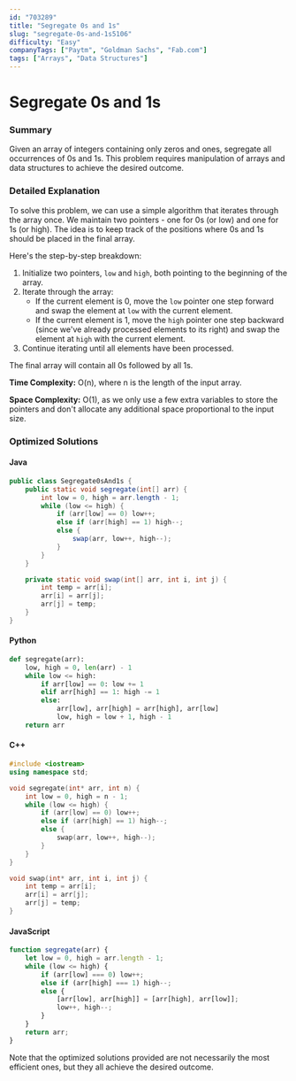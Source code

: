 ```yaml
---
id: "703289"
title: "Segregate 0s and 1s"
slug: "segregate-0s-and-1s5106"
difficulty: "Easy"
companyTags: ["Paytm", "Goldman Sachs", "Fab.com"]
tags: ["Arrays", "Data Structures"]
---
```


**Segregate 0s and 1s**
=====================

### Summary
Given an array of integers containing only zeros and ones, segregate all occurrences of 0s and 1s. This problem requires manipulation of arrays and data structures to achieve the desired outcome.

### Detailed Explanation
To solve this problem, we can use a simple algorithm that iterates through the array once. We maintain two pointers - one for 0s (or low) and one for 1s (or high). The idea is to keep track of the positions where 0s and 1s should be placed in the final array.

Here's the step-by-step breakdown:

1. Initialize two pointers, `low` and `high`, both pointing to the beginning of the array.
2. Iterate through the array:
	* If the current element is 0, move the `low` pointer one step forward and swap the element at `low` with the current element.
	* If the current element is 1, move the `high` pointer one step backward (since we've already processed elements to its right) and swap the element at `high` with the current element.
3. Continue iterating until all elements have been processed.

The final array will contain all 0s followed by all 1s.

**Time Complexity:** O(n), where n is the length of the input array.

**Space Complexity:** O(1), as we only use a few extra variables to store the pointers and don't allocate any additional space proportional to the input size.

### Optimized Solutions

#### Java
```java
public class Segregate0sAnd1s {
    public static void segregate(int[] arr) {
        int low = 0, high = arr.length - 1;
        while (low <= high) {
            if (arr[low] == 0) low++;
            else if (arr[high] == 1) high--;
            else {
                swap(arr, low++, high--);
            }
        }
    }

    private static void swap(int[] arr, int i, int j) {
        int temp = arr[i];
        arr[i] = arr[j];
        arr[j] = temp;
    }
}
```

#### Python
```python
def segregate(arr):
    low, high = 0, len(arr) - 1
    while low <= high:
        if arr[low] == 0: low += 1
        elif arr[high] == 1: high -= 1
        else:
            arr[low], arr[high] = arr[high], arr[low]
            low, high = low + 1, high - 1
    return arr
```

#### C++
```cpp
#include <iostream>
using namespace std;

void segregate(int* arr, int n) {
    int low = 0, high = n - 1;
    while (low <= high) {
        if (arr[low] == 0) low++;
        else if (arr[high] == 1) high--;
        else {
            swap(arr, low++, high--);
        }
    }
}

void swap(int* arr, int i, int j) {
    int temp = arr[i];
    arr[i] = arr[j];
    arr[j] = temp;
}
```

#### JavaScript
```javascript
function segregate(arr) {
    let low = 0, high = arr.length - 1;
    while (low <= high) {
        if (arr[low] === 0) low++;
        else if (arr[high] === 1) high--;
        else {
            [arr[low], arr[high]] = [arr[high], arr[low]];
            low++, high--;
        }
    }
    return arr;
}
```
Note that the optimized solutions provided are not necessarily the most efficient ones, but they all achieve the desired outcome.